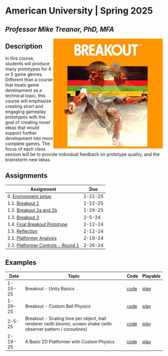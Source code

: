 # American University | Spring 2025
## *Professor Mike Treanor, PhD, MFA*

<img src="./assignments/images/breakout.jpg" alt="Breakout 2600 box art" align="right" width="350">

## Description
In this course, students will produce many prototypes for 4 or 5 game genres. Different than a course that treats game development as a technical topic, this course will emphasize creating short and engaging gameplay prototypes with the goal of creating novel ideas that would support further development into more complete games. The focus of each class session will be to provide individual feedback on prototype quality, and the brainstorm new ideas.

## Assignments

| Assignment | Due |
| --- | --- |
| 0. [Environment setup](./assignments/setup.html) | 1-22-25 |
| 1.1. [Breakout 1](https://mtreanor.com/game615-spring2025/assignments/breakout.html#breakout-1) | 1-22-25 |
| 1.2. [Breakout 2a and 2b](https://mtreanor.com/game615-spring2025/assignments/breakout.html#breakout-2a-and-breakout-2b) | 1-29-25 |
| 1.3. [Breakout 3](https://mtreanor.com/game615-spring2025/assignments/breakout.html#breakout-3) | 2-5-24 |
| 1.4. [Final Breakout Prototype](https://mtreanor.com/game615-spring2025/assignments/breakout.html#final-prototype) | 2-12-24 |
| 1.5. [Reflection](https://mtreanor.com/game615-spring2025/assignments/breakout.html#reflection) | 2-12-24 |
| 2.1. [Platformer Analysis](https://mtreanor.com/game615-spring2025/assignments/platformer.html#platformer-analysis) | 2-19-24 |
| 2.2. [Platformer Controls - Round 1](https://mtreanor.com/game615-spring2025/assignments/platformer.html#platformer-controls---round-1) | 2-26-24 |

## Examples

| Date | Topic | Code | Playable |
| --- | --- | --- | --- |
| 1-15-25 | Breakout - Unity Basics | [code](https://github.com/mtreanor/game615-spring2025/tree/main/examples/breakout/Assets/BallScriptRB.cs) | [play](./prototypes/breakout/) |
| 1-29-25 | Breakout - Custom Ball Physics | [code](https://github.com/mtreanor/game615-spring2025/tree/main/examples/breakout/Assets/BallPhysics.cs) | [play](./prototypes/breakout-physics/) |
| 2-5-25 | Breakout - Scaling time per object, trail renderer (with bloom), screen shake (with observer pattern / coroutines)  | [code](https://github.com/mtreanor/game615-spring2025/tree/main/examples/breakout/Assets/BallPhysics.cs) | [play](./prototypes/breakout-effects/) |
| 2-19-25 | A Basic 2D Platformer with Custom Physics | [code](https://github.com/mtreanor/game615-spring2025/tree/main/examples/platformer/Assets/PlatformerPlayerController.cs) | [play](./prototypes/platformer-1/) |